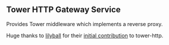 Tower HTTP Gateway Service
---

Provides Tower middleware which implements a reverse proxy.

Huge thanks to [lilyball](https://github.com/lilyball) for their [initial
contribution](https://github.com/tower-rs/tower-http/pull/274) to tower-http.
